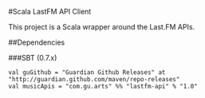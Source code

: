 #Scala LastFM API Client

This project is a Scala wrapper around the Last.FM APIs.

##Dependencies

###SBT (0.7.x)

	val guGithub = "Guardian Github Releases" at "http://guardian.github.com/maven/repo-releases"
  	val musicApis = "com.gu.arts" %% "lastfm-api" % "1.0"
	
